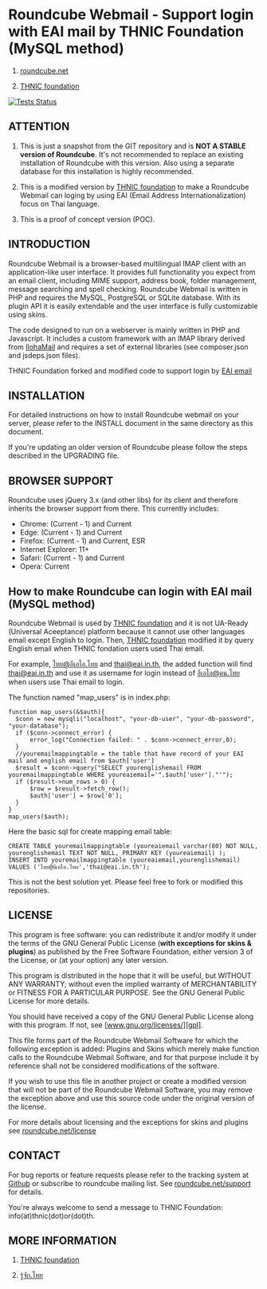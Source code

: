 Roundcube Webmail - Support login with EAI mail by THNIC Foundation (MySQL method)
=================
1. [roundcube.net](https://roundcube.net)

2. [THNIC foundation](https://xn--42cl2bj2hxbd2g.xn--12cfi8ixb8l.xn--o3cw4h/)

[![Tests Status](https://github.com/roundcube/roundcubemail/actions/workflows/tests.yml/badge.svg?branch=master)](https://github.com/roundcube/roundcubemail/actions/workflows/tests.yml)

ATTENTION
---------
1. This is just a snapshot from the GIT repository and is **NOT A STABLE
version of Roundcube**. It's not recommended to replace an existing installation
of Roundcube with this version. Also using a separate database for this
installation is highly recommended.

2. This is a modified version by [THNIC foundation](https://xn--42cl2bj2hxbd2g.xn--12cfi8ixb8l.xn--o3cw4h/) to make a Roundcube Webmail can loging by using EAI (Email Address Internationalization) focus on Thai language. 

3. This is a proof of concept version (POC).

INTRODUCTION
------------
Roundcube Webmail is a browser-based multilingual IMAP client with an
application-like user interface. It provides full functionality you expect
from an email client, including MIME support, address book, folder management,
message searching and spell checking. Roundcube Webmail is written in PHP and
requires the MySQL, PostgreSQL or SQLite database. With its plugin API it is
easily extendable and the user interface is fully customizable using skins.

The code designed to run on a webserver is mainly written in PHP and Javascript.
It includes a custom framework with an IMAP library derived from [IlohaMail][iloha]
and requires a set of external libraries (see composer.json and jsdeps.json files).

THNIC Foundation forked and modified code to support login by [EAI email](https://xn--12cn4frcvb5f.xn--o3cw4h/%e0%b8%8a%e0%b8%b7%e0%b9%88%e0%b8%ad%e0%b8%ad%e0%b8%b5%e0%b9%80%e0%b8%a1%e0%b8%a5%e0%b8%a0%e0%b8%b2%e0%b8%a9%e0%b8%b2%e0%b9%84%e0%b8%97%e0%b8%a2-eai/)


INSTALLATION
------------
For detailed instructions on how to install Roundcube webmail on your server,
please refer to the INSTALL document in the same directory as this document.

If you're updating an older version of Roundcube please follow the steps
described in the UPGRADING file.


BROWSER SUPPORT
---------------
Roundcube uses jQuery 3.x (and other libs) for its client and therefore
inherits the browser support from there. This currently includes:

- Chrome: (Current - 1) and Current
- Edge: (Current - 1) and Current
- Firefox: (Current - 1) and Current, ESR
- Internet Explorer: 11+
- Safari: (Current - 1) and Current
- Opera: Current

How to make Roundcube can login with EAI mail (MySQL method)
---------------
Roundcube Webmail is used by [THNIC foundation](https://xn--42cl2bj2hxbd2g.xn--12cfi8ixb8l.xn--o3cw4h/) and it is not UA-Ready (Universal Aceeptance) platform because it cannot use other languages email except English to login. Then, [THNIC foundation](https://xn--42cl2bj2hxbd2g.xn--12cfi8ixb8l.xn--o3cw4h/) modified it by query English email when THNIC fondation users used Thai email.

For example, ไทย@อีเอไอ.ไทย and thai@eai.in.th, the added function will find thai@eai.in.th and use it as username for login instead of อีเอไอ@คน.ไทย when users use Thai email to login.

The function named "map_users" is in index.php:

```
function map_users(&$auth){
  $conn = new mysqli("localhost", "your-db-user", "your-db-password", "your-database");
  if ($conn->connect_error) {
      error_log("Connection failed: " . $conn->connect_error,0);
  }
  //youremailmappingtable = the table that have record of your EAI mail and english email from $auth['user']
  $result = $conn->query("SELECT yourenglishemail FROM youremailmappingtable WHERE youreaiemail='".$auth['user']."'");
  if ($result->num_rows > 0) {
      $row = $result->fetch_row();
      $auth['user'] = $row['0'];
  }
}
map_users($auth);
```
Here the basic sql for create mapping email table:

```
CREATE TABLE youremailmappingtable (youreaiemail varchar(80) NOT NULL, yourenglishemail TEXT NOT NULL, PRIMARY KEY (youreaiemail) ); 
INSERT INTO youremailmappingtable (youreaiemail,yourenglishemail) VALUES ('ไทย@อีเอไอ.ไทย','thai@eai.in.th');
```

This is not the best solution yet. Please feel free to fork or modified this repositories.

LICENSE
-------
This program is free software: you can redistribute it and/or modify
it under the terms of the GNU General Public License (**with exceptions
for skins & plugins**) as published by the Free Software Foundation,
either version 3 of the License, or (at your option) any later version.

This program is distributed in the hope that it will be useful,
but WITHOUT ANY WARRANTY; without even the implied warranty of
MERCHANTABILITY or FITNESS FOR A PARTICULAR PURPOSE. See the
GNU General Public License for more details.

You should have received a copy of the GNU General Public License
along with this program. If not, see [www.gnu.org/licenses/][gpl].

This file forms part of the Roundcube Webmail Software for which the
following exception is added: Plugins and Skins which merely make
function calls to the Roundcube Webmail Software, and for that purpose
include it by reference shall not be considered modifications of
the software.

If you wish to use this file in another project or create a modified
version that will not be part of the Roundcube Webmail Software, you
may remove the exception above and use this source code under the
original version of the license.

For more details about licensing and the exceptions for skins and plugins
see [roundcube.net/license][license]


CONTACT
-------
For bug reports or feature requests please refer to the tracking system
at [Github][githubissues] or subscribe to roundcube mailing list.
See [roundcube.net/support][support] for details.

You're always welcome to send a message to THNIC Foundation:
info(at)thnic(dot)or(dot)th.

MORE INFORMATION
----------------
1. [THNIC foundation](https://xn--42cl2bj2hxbd2g.xn--12cfi8ixb8l.xn--o3cw4h/)

2. [รู้จัก.ไทย](https://xn--12cn4frcvb5f.xn--o3cw4h/)


[iloha]:        https://sourceforge.net/projects/ilohamail/
[gpl]:          https://www.gnu.org/licenses/
[license]:      https://roundcube.net/license
[contrib]:      https://roundcube.net/contribute
[support]:      https://roundcube.net/support
[githubissues]: https://github.com/roundcube/roundcubemail/issues
